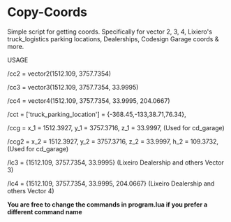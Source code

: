 # Copy-Coords
Simple script for getting coords. Specifically for vector 2, 3, 4, Lixiero's truck_logistics parking locations, Dealerships, Codesign Garage coords & more. 

USAGE

/cc2  = vector2(1512.109, 3757.7354)

/cc3  = vector3(1512.109, 3757.7354, 33.9995)

/cc4  = vector4(1512.109, 3757.7354, 33.9995, 204.0667)

/cct = ['truck_parking_location'] = {-368.45,-133,38.71,76.34},

/ccg  =  x_1 = 1512.3927, y_1 = 3757.3716, z_1 = 33.9997,   (Used for cd_garage)

/ccg2 = x_2 = 1512.3927, y_2 = 3757.3716, z_2 = 33.9997, h_2 = 109.3732,   (Used for cd_garage)

/lc3  = {1512.109, 3757.7354, 33.9995}    (Lixeiro Dealership and others Vector 3)

/lc4  = {1512.109, 3757.7354, 33.9995, 204.0667}    (Lixeiro Dealership and others Vector 4)

**You are free to change the commands in program.lua if you prefer a different command name**
